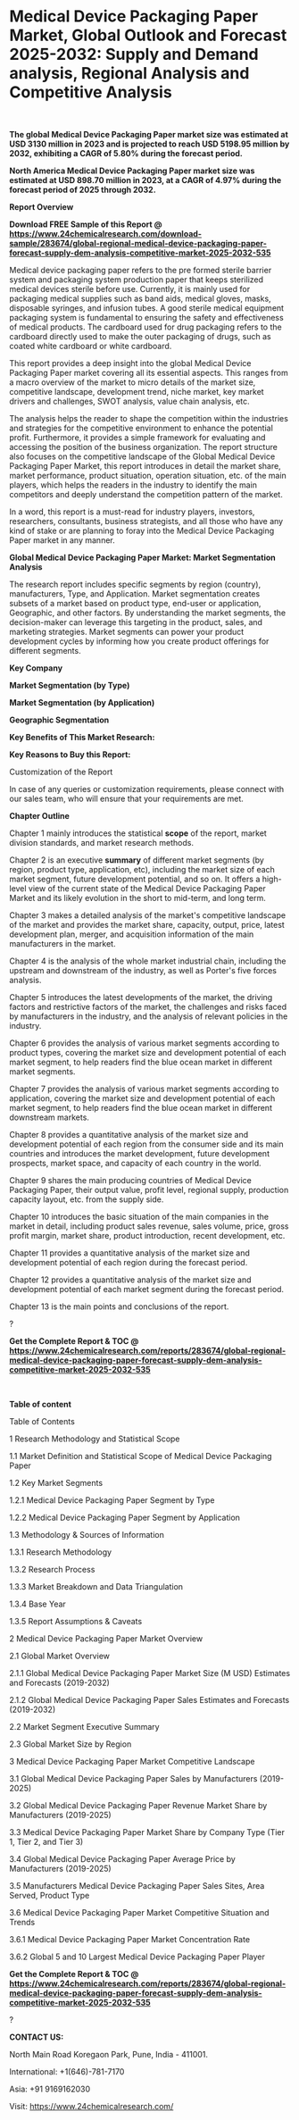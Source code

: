 <h1>Medical Device Packaging Paper Market, Global Outlook and Forecast 2025-2032: Supply and Demand analysis, Regional Analysis and Competitive Analysis</h1><br/><p><strong>The global Medical Device Packaging Paper market size was estimated at USD 3130 million in 2023 and is projected to reach USD 5198.95 million by 2032, exhibiting a <strong>CAGR</strong> of 5.80% during the forecast period.</strong></p>
 
 
 
 <p><strong>North America Medical Device Packaging Paper market size was estimated at USD 898.70 million in 2023, at a <strong>CAGR</strong> of 4.97% during the forecast period of 2025 through 2032.</strong></p>
 
 
 
 <p><strong>Report Overview</strong></p>
 
 
 
 <div><b>Download FREE Sample of this Report @ <a href="https://www.24chemicalresearch.com/download-sample/283674/global-regional-medical-device-packaging-paper-forecast-supply-dem-analysis-competitive-market-2025-2032-535">https://www.24chemicalresearch.com/download-sample/283674/global-regional-medical-device-packaging-paper-forecast-supply-dem-analysis-competitive-market-2025-2032-535</a></b></div>
 
 
 
 <p>Medical device packaging paper refers to the pre formed sterile barrier system and packaging system production paper that keeps sterilized medical devices sterile before use. Currently, it is mainly used for packaging medical supplies such as band aids, medical gloves, masks, disposable syringes, and infusion tubes. A good sterile medical equipment packaging system is fundamental to ensuring the safety and effectiveness of medical products. The cardboard used for drug packaging refers to the cardboard directly used to make the outer packaging of drugs, such as coated white cardboard or white cardboard.</p>
 
 
 
 <p>This report provides a deep insight into the global Medical Device Packaging Paper market covering all its essential aspects. This ranges from a macro overview of the market to micro details of the market size, competitive landscape, development trend, niche market, key market drivers and challenges, SWOT analysis, value chain analysis, etc.</p>
 
 
 
 <p>The analysis helps the reader to shape the competition within the industries and strategies for the competitive environment to enhance the potential profit. Furthermore, it provides a simple framework for evaluating and accessing the position of the business organization. The report structure also focuses on the competitive landscape of the Global Medical Device Packaging Paper Market, this report introduces in detail the market share, market performance, product situation, operation situation, etc. of the main players, which helps the readers in the industry to identify the main competitors and deeply understand the competition pattern of the market.</p>
 
 
 
 <p>In a word, this report is a must-read for industry players, investors, researchers, consultants, business strategists, and all those who have any kind of stake or are planning to foray into the Medical Device Packaging Paper market in any manner.</p>
 
 
 
 <p><strong>Global Medical Device Packaging Paper Market: Market Segmentation Analysis</strong></p>
 
 
 
 <p>The research report includes specific segments by region (country), manufacturers, Type, and Application. Market segmentation creates subsets of a market based on product type, end-user or application, Geographic, and other factors. By understanding the market segments, the decision-maker can leverage this targeting in the product, sales, and marketing strategies. Market segments can power your product development cycles by informing how you create product offerings for different segments.</p>
 
 
 
 <p><strong>Key Company</strong></p>
 
 
 
 <p><strong>Market Segmentation (by Type)</strong></p>
 
 
 
 <p><strong>Market Segmentation (<strong>by Application</strong>)</strong></p>
 
 
 
 <p><strong>Geographic Segmentation</strong></p>
 
 
 
 <p><strong>Key Benefits of This Market Research:</strong></p>
 
 
 
 <p><strong>Key <strong>Reasons to Buy</strong> this Report:</strong></p>
 
 
 
 <p>Customization of the Report</p>
 
 
 
 <p>In case of any queries or customization requirements, please connect with our sales team, who will ensure that your requirements are met.</p>
 
 
 
 <p><strong>Chapter Outline</strong></p>
 
 
 
 <p>Chapter 1 mainly introduces the statistical <strong>scope</strong> of the report, market division standards, and market research methods.</p>
 
 
 
 <p>Chapter 2 is an executive <strong>summary</strong> of different market segments (by region, product type, application, etc), including the market size of each market segment, future development potential, and so on. It offers a high-level view of the current state of the Medical Device Packaging Paper Market and its likely evolution in the short to mid-term, and long term.</p>
 
 
 
 <p>Chapter 3 makes a detailed analysis of the market&#39;s competitive landscape of the market and provides the market share, capacity, output, price, latest development plan, merger, and acquisition information of the main manufacturers in the market.</p>
 
 
 
 <p>Chapter 4 is the analysis of the whole market industrial chain, including the upstream and downstream of the industry, as well as Porter&#39;s five forces analysis.</p>
 
 
 
 <p>Chapter 5 introduces the latest developments of the market, the driving factors and restrictive factors of the market, the challenges and risks faced by manufacturers in the industry, and the analysis of relevant policies in the industry.</p>
 
 
 
 <p>Chapter 6 provides the analysis of various market segments according to product types, covering the market size and development potential of each market segment, to help readers find the blue ocean market in different market segments.</p>
 
 
 
 <p>Chapter 7 provides the analysis of various market segments according to application, covering the market size and development potential of each market segment, to help readers find the blue ocean market in different downstream markets.</p>
 
 
 
 <p>Chapter 8 provides a quantitative analysis of the market size and development potential of each region from the consumer side and its main countries and introduces the market development, future development prospects, market space, and capacity of each country in the world.</p>
 
 
 
 <p>Chapter 9 shares the main producing countries of Medical Device Packaging Paper, their output value, profit level, regional supply, production capacity layout, etc. from the supply side.</p>
 
 
 
 <p>Chapter 10 introduces the basic situation of the main companies in the market in detail, including product sales revenue, sales volume, price, gross profit margin, market share, product introduction, recent development, etc.</p>
 
 
 
 <p>Chapter 11 provides a quantitative analysis of the market size and development potential of each region during the forecast period.</p>
 
 
 
 <p>Chapter 12 provides a quantitative analysis of the market size and development potential of each market segment during the forecast period.</p>
 
 
 
 <p>Chapter 13 is the main points and conclusions of the report.</p>
 
 
 
 <p>? </p>
 
 
 
 <div><b>Get the Complete Report & TOC @ <a href="https://www.24chemicalresearch.com/reports/283674/global-regional-medical-device-packaging-paper-forecast-supply-dem-analysis-competitive-market-2025-2032-535">https://www.24chemicalresearch.com/reports/283674/global-regional-medical-device-packaging-paper-forecast-supply-dem-analysis-competitive-market-2025-2032-535</a></b></div>
 
 
 
 <p><br />
 
 <b>Table of content</b></p>
 
 
 
 <p>Table of Contents<br />
 
 1 Research Methodology and Statistical Scope<br />
 
 1.1 Market Definition and Statistical Scope of Medical Device Packaging Paper<br />
 
 1.2 Key Market Segments<br />
 
 1.2.1 Medical Device Packaging Paper Segment by Type<br />
 
 1.2.2 Medical Device Packaging Paper Segment by Application<br />
 
 1.3 Methodology & Sources of Information<br />
 
 1.3.1 Research Methodology<br />
 
 1.3.2 Research Process<br />
 
 1.3.3 Market Breakdown and Data Triangulation<br />
 
 1.3.4 Base Year<br />
 
 1.3.5 Report Assumptions & Caveats<br />
 
 2 Medical Device Packaging Paper Market Overview<br />
 
 2.1 Global Market Overview<br />
 
 2.1.1 Global Medical Device Packaging Paper Market Size (M USD) Estimates and Forecasts (2019-2032)<br />
 
 2.1.2 Global Medical Device Packaging Paper Sales Estimates and Forecasts (2019-2032)<br />
 
 2.2 Market Segment Executive Summary<br />
 
 2.3 Global Market Size by Region<br />
 
 3 Medical Device Packaging Paper Market Competitive Landscape<br />
 
 3.1 Global Medical Device Packaging Paper Sales by Manufacturers (2019-2025)<br />
 
 3.2 Global Medical Device Packaging Paper Revenue Market Share by Manufacturers (2019-2025)<br />
 
 3.3 Medical Device Packaging Paper Market Share by Company Type (Tier 1, Tier 2, and Tier 3)<br />
 
 3.4 Global Medical Device Packaging Paper Average Price by Manufacturers (2019-2025)<br />
 
 3.5 Manufacturers Medical Device Packaging Paper Sales Sites, Area Served, Product Type<br />
 
 3.6 Medical Device Packaging Paper Market Competitive Situation and Trends<br />
 
 3.6.1 Medical Device Packaging Paper Market Concentration Rate<br />
 
 3.6.2 Global 5 and 10 Largest Medical Device Packaging Paper Player</p>
 
 
 
 <div><b>Get the Complete Report & TOC @ <a href="https://www.24chemicalresearch.com/reports/283674/global-regional-medical-device-packaging-paper-forecast-supply-dem-analysis-competitive-market-2025-2032-535">https://www.24chemicalresearch.com/reports/283674/global-regional-medical-device-packaging-paper-forecast-supply-dem-analysis-competitive-market-2025-2032-535</a></b></div>
 
 
 
 <p>? </p>
 
 
 
 <p><b>CONTACT US:</b><br />
 
 North Main Road Koregaon Park, Pune, India - 411001.<br />
 
 International: +1(646)-781-7170<br />
 
 Asia: +91 9169162030<br />
 
 Visit: <a href="https://www.24chemicalresearch.com/">https://www.24chemicalresearch.com/</a></p>